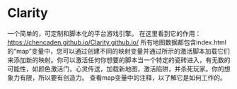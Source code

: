Clarity
=======

一个简单的，可定制和脚本化的平台游戏引擎。
在这里看到它的作用： https://chencaden.github.io/Clarity.github.io/
所有地图数据都包含index.html的“map”变量中，您可以通过创建不同的映射变量并通过所示的激活脚本加载它们来添加新的映射。你可以激活任何你想要的脚本当一个特定的瓷砖进入，有无数的可能性，如颜色激活门，心灵传送，加载新地图，激活陷阱，并杀死玩家。你的想象力有限，所以要有创造力。
查看map变量中的注释，以了解它是如何工作的。